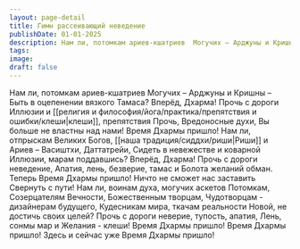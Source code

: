 ```yaml
---
layout: page-detail
title: Гимн рассеивающий неведение
publishDate: 01-01-2025
description: Нам ли, потомкам ариев-кшатриев  Могучих – Арджуны и Кришны –  Быть в оцепенении вязкого  Тамаса?  Вперёд, Дхарма! Прочь с дороги  Иллюзии и клеши, препятствия  Прочь,  Вредоносные духи,  Вы больше не властны над нами!  Время Дхармы пришло!
tags:
image:
draft: false
---
```

Нам ли, потомкам ариев-кшатриев  Могучих – Арджуны и Кришны –  Быть в оцепенении вязкого  Тамаса?  Вперёд, Дхарма! Прочь с дороги  Иллюзии и [[религия и философия/йога/практика/препятствия и ошибки/клеши|клеши]], препятствия  Прочь,  Вредоносные духи,  Вы больше не властны над нами!  Время Дхармы пришло!  Нам ли, отпрыскам Великих Богов,  [[наша традиция/сиддхи/риши|Риши]] и Ариев – Васиштхи, Даттатрейи,  Сидеть в невежестве и коварной  Иллюзии, марам поддавшись?  Вперёд, Дхарма!  Прочь с дороги неведение,  Апатия, лень, безверие, тамас и  Болота желаний обман.  Теперь Время Дхармы пришло!  Ничто не сможет нас заставить  Свернуть с пути!  Нам ли, воинам духа, могучих аскетов  Потомкам, Созерцателям Вечности,  Божественным творцам,  Чудотворцам - дизайнерам будущего,  Кудесникам мира, ткачам реальности  Новой, не достичь своих целей?  Прочь с дороги неверие, тупость, апатия,  Лень, сонмы мар и  Желания - клеши!  Время Дхармы пришло!  Время Дхармы пришло!  Здесь и сейчас уже Время  Дхармы пришло!